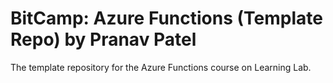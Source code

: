 # BitCamp: Azure Functions (Template Repo) by Pranav Patel
The template repository for the Azure Functions course on Learning Lab.

